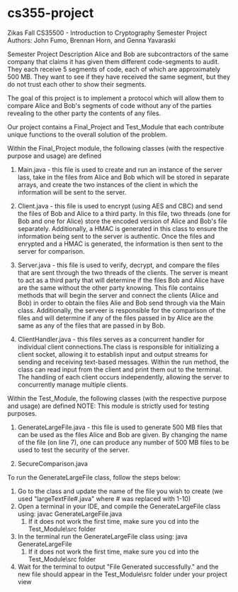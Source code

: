 # cs355-project
Zikas Fall CS35500 - Introduction to Cryptography 
Semester Project 
Authors: John Fumo, Brennan Horn, and Genna Yavaraski

Semester Project Description
Alice and Bob are subcontractors of the same company that claims it has given them different code-segments to audit. 
They each receive 5 segments of code, each of which are approximately 500 MB. They want to see if they have received the
same segment, but they do not trust each other to show their segments. 

The goal of this project is to implement a protocol which will allow them to compare Alice and Bob's segments of code 
without any of the parties revealing to the other party the contents of any files. 

Our project contains a Final_Project and Test_Module that each contribute unique functions to the overall solution of 
the problem.

Within the Final_Project module, the following classes (with the respective purpose and usage) are defined

1. Main.java - this file is used to create and run an instance of the server lass, take in the files from Alice and Bob
which will be stored in separate arrays, and create the two instances of the client in which the information will be 
sent to the server.

2. Client.java - this file is used to encrypt (using AES and CBC) and send the files of Bob and Alice to a third party. 
In this file, two threads (one for Bob and one for Alice) store the encoded version of Alice and Bob's file separately.
Additionally, a HMAC is generated in this class to ensure the information being sent to the server is authentic. Once the 
files and enrypted and a HMAC is generated, the information is then sent to the server for comparison. 

3. Server.java - this file is used to verify, decrypt, and compare the files that are sent through the two threads of the
clients. The server is meant to act as a third party that will determine if the files Bob and Alice have are the 
same without the other party knowing. This file contains methods that will begin the server and connect the clients
(Alice and Bob) in order to obtain the files Alie and Bob send through via the Main class. Additionally, the serveer is 
responsible for the comparison of the files and will determine if any of the files passed in by Alice are the same as
any of the files that are passed in by Bob. 

4. ClientHandler.java - this files serves as a concurrent handler for individual client connections.The class is
responsible for initializing a client socket, allowing it to establish input and output streams for sending and receiving
text-based messages. Within the run method, the class can read input from the client and print them out to the terminal.
The handling of each client occurs independently, allowing the server to concurrently manage multiple clients. 

Within the Test_Module, the following classes (with the respective purpose and usage) are defined
NOTE: This module is strictly used for testing purposes.

1. GenerateLargeFile.java - this file is used to generate 500 MB files that can be used as the files Alice and Bob are given.
By changing the name of the file (on line 7), one can produce any number of 500 MB files to be used to test the security
of the server.

2. SecureComparison.java

To run the GenerateLargeFile class, follow the steps below:
1. Go to the class and update the name of the file you wish to create (we used "largeTextFile#.java" where # was replaced with 1-10)
2. Open a terminal in your IDE, and compile the GenerateLargeFile class using: javac GenerateLargeFile.java
   1. If it does not work the first time, make sure you cd into the Test_Module\src folder
3. In the terminal run the GenerateLargeFile class using: java GenerateLargeFile 
   1. If it does not work the first time, make sure you cd into the Test_Module\src folder
4. Wait for the terminal to output "File Generated successfully." and the new file should appear in the Test_Module\src
folder under your project view